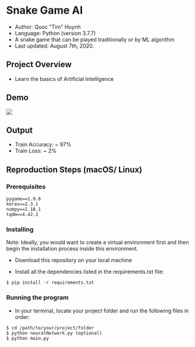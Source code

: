 # Snake Game AI
- Author: Quoc "Tim" Huynh
- Language: Python (version 3.7.7)
- A snake game that can be played traditionally or by ML algorithm
- Last updated: August 7th, 2020.

## Project Overview
- Learn the basics of Artificial Intelligence

## Demo 

![](snake_gif2.gif)

## Output
- Train Accuracy: ~ 97%
- Train Loss: ~ 2%

## Reproduction Steps (macOS/ Linux)
### Prerequisites

```
pygame==1.9.6
keras==2.3.1
numpy==1.18.1
tqdm==4.42.1
```
### Installing

Note: Ideally, you would want to create a virtual environment first and then begin the installation process inside this environment.

- Download this repository on your local machine 

- Install all the dependencies listed in the requirements.txt file:
```
$ pip install -r requirements.txt
```

### Running the program
- In your terminal, locate your project folder and run the following files in order:

```
$ cd /path/to/your/project/folder
$ python neuralNetwork.py (optional)
$ python main.py
```


















